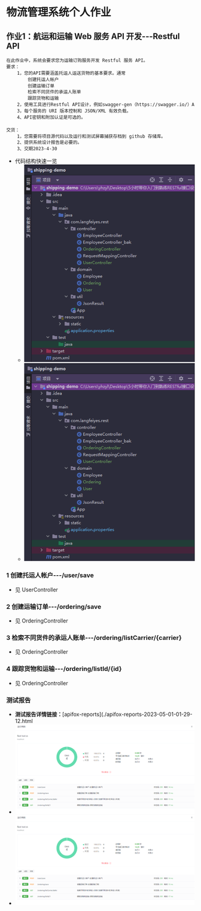 # 物流管理系统个人作业
## 作业1：航运和运输 Web 服务 API 开发---Restful API
```markdown
在此作业中，系统会要求您为运输订购服务开发 Restful 服务 API。
要求：
	1，您的API需要涵盖托运人运送货物的基本要求。通常
		创建托运人帐户
		创建运输订单
		检索不同货件的承运人账单
		跟踪货物和运输
	2，使用工具进行Restful API设计，例如swagger-gen（https://swagger.io/）ApiFox（https://www.apifox.com/），ApiPost7（https://www.apipost.cn/）。
	3，每个服务的 URI 版本控制和 JSON/XML 有效负载。
	4、API密钥和附加认证是可选的。

交货：
 	1，您需要将项目源代码以及运行和测试屏幕捕获存档到 github 存储库。
	2、提供系统设计报告是必要的。
	3、交期2023-4-30
```
- 代码结构快速一览
	- ![pic/代码结构-restful.png](pic/代码结构-restful.png)
	- <img src="./pic/代码结构-restful.png">

### 1 创建托运人帐户---/user/save
- 见 UserController

### 2 创建运输订单---/ordering/save
- 见 OrderingController

### 3 检索不同货件的承运人账单---/ordering/listCarrier/{carrier}
- 见 OrderingController

### 4 跟踪货物和运输---/ordering/listId/{id}
- 见 OrderingController

### 测试报告
- **测试报告详情链接：**[apifox-reports](./apifox-reports-2023-05-01-01-29-12.html
- ![pic/测试报告-restful.png](./pic/测试报告-restful.png)
- <img src="./pic/测试报告-restful.png">

